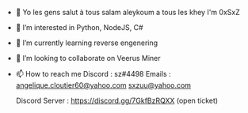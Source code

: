 - 👋 Yo les gens salut à tous salam aleykoum a tous les khey I'm 0xSxZ
- 👀 I’m interested in Python, NodeJS, C#
- 🌱 I’m currently learning reverse engenering
- 💞️ I’m looking to collaborate on Veerus Miner
- 📫 How to reach me 
    Discord : sz#4498 
    Emails : angelique.cloutier60@yahoo.com
        sxzuu@yahoo.com
        
    Discord Server : https://discord.gg/7GkfBzRQXX (open ticket)

<!---
0xSxZ/0xSxZ is a ✨ special ✨ repository because its `README.md` (this file) appears on your GitHub profile.
You can click the Preview link to take a look at your changes.
--->
